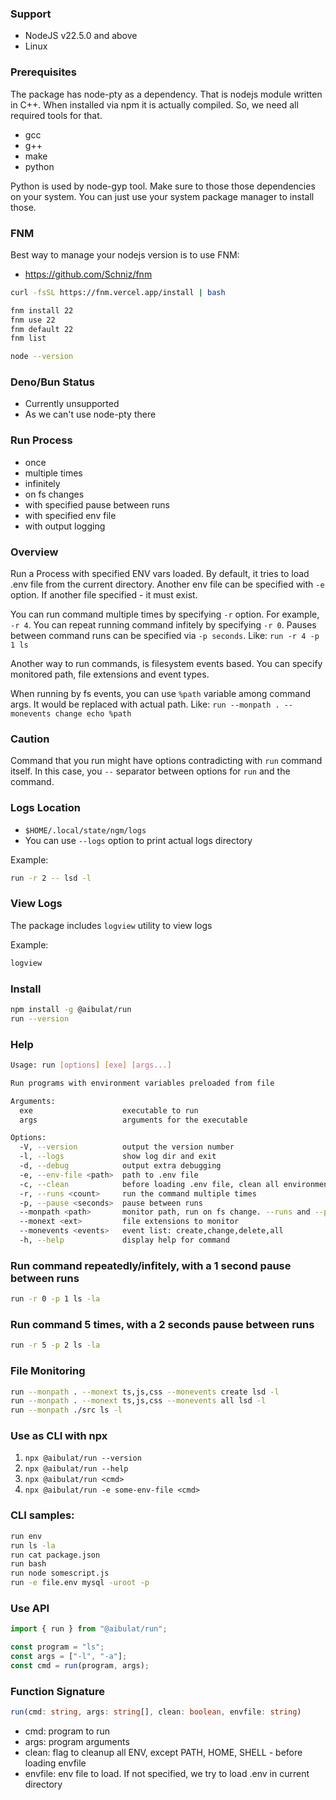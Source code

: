 ### Support

- NodeJS v22.5.0 and above
- Linux

### Prerequisites

The package has node-pty as a dependency. That is nodejs module written in C++.
When installed via npm it is actually compiled. So, we need all required tools for that.

- gcc
- g++
- make
- python

Python is used by node-gyp tool. Make sure to those those dependencies on your system.
You can just use your system package manager to install those.

### FNM

Best way to manage your nodejs version is to use FNM:

- https://github.com/Schniz/fnm

```bash
curl -fsSL https://fnm.vercel.app/install | bash

fnm install 22
fnm use 22
fnm default 22
fnm list

node --version
```

### Deno/Bun Status

- Currently unsupported
- As we can't use node-pty there

### Run Process

- once
- multiple times
- infinitely
- on fs changes
- with specified pause between runs
- with specified env file
- with output logging

### Overview

Run a Process with specified ENV vars loaded.
By default, it tries to load .env file from the current directory.
Another env file can be specified with `-e` option.
If another file specified - it must exist.

You can run command multiple times by specifying `-r` option. For example,
`-r 4`. You can repeat running command infitely by specifying `-r 0`.
Pauses between command runs can be specified via `-p seconds`. Like: `run -r 4 -p 1 ls`

Another way to run commands, is filesystem events based. You can specify monitored path, file extensions
and event types.

When running by fs events, you can use `%path` variable among command args. It would be replaced with actual path.
Like: `run --monpath . --monevents change echo %path`

### Caution

Command that you run might have options contradicting with `run` command itself.
In this case, you `--` separator between options for `run` and the command.

### Logs Location

- `$HOME/.local/state/ngm/logs`
- You can use `--logs` option to print actual logs directory

Example:

```bash
run -r 2 -- lsd -l
```

### View Logs

The package includes `logview` utility to view logs

Example:

```bash
logview
```

### Install

```bash
npm install -g @aibulat/run
run --version
```

### Help

```bash
Usage: run [options] [exe] [args...]

Run programs with environment variables preloaded from file

Arguments:
  exe                    executable to run
  args                   arguments for the executable

Options:
  -V, --version          output the version number
  -l, --logs             show log dir and exit
  -d, --debug            output extra debugging
  -e, --env-file <path>  path to .env file
  -c, --clean            before loading .env file, clean all environment variables except PATH, HOME, SHELL
  -r, --runs <count>     run the command multiple times
  -p, --pause <seconds>  pause between runs
  --monpath <path>       monitor path, run on fs change. --runs and --pause are ignored
  --monext <ext>         file extensions to monitor
  --monevents <events>   event list: create,change,delete,all
  -h, --help             display help for command
```

### Run command repeatedly/infitely, with a 1 second pause between runs

```bash
run -r 0 -p 1 ls -la
```

### Run command 5 times, with a 2 seconds pause between runs

```bash
run -r 5 -p 2 ls -la
```

### File Monitoring

```bash
run --monpath . --monext ts,js,css --monevents create lsd -l
run --monpath . --monext ts,js,css --monevents all lsd -l
run --monpath ./src ls -l
```

### Use as CLI with npx

1. `npx @aibulat/run --version`
1. `npx @aibulat/run --help`
1. `npx @aibulat/run <cmd>`
1. `npx @aibulat/run -e some-env-file <cmd>`

### CLI samples:

```sh
run env
run ls -la
run cat package.json
run bash
run node somescript.js
run -e file.env mysql -uroot -p
```

### Use API

```typescript
import { run } from "@aibulat/run";

const program = "ls";
const args = ["-l", "-a"];
const cmd = run(program, args);
```

### Function Signature

```typescript
run(cmd: string, args: string[], clean: boolean, envfile: string)
```

- cmd: program to run
- args: program arguments
- clean: flag to cleanup all ENV, except PATH, HOME, SHELL - before loading envfile
- envfile: env file to load. If not specified, we try to load .env in current directory
